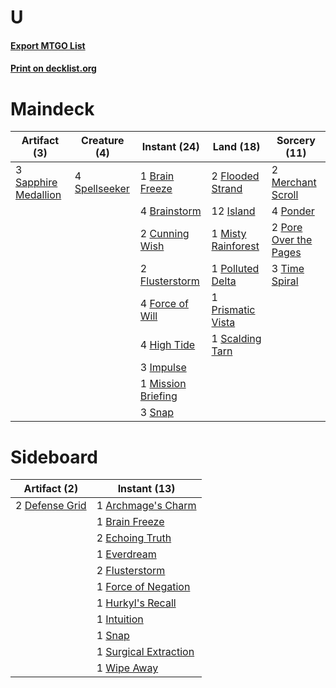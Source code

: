 # U

#### [Export MTGO List](../collection/U/U.txt)
#### [Print on decklist.org](http://decklist.org/?deckmain=1%09Brain%20Freeze%0A4%09Brainstorm%0A2%09Cunning%20Wish%0A2%09Flooded%20Strand%0A2%09Flusterstorm%0A4%09Force%20of%20Will%0A4%09High%20Tide%0A3%09Impulse%0A12%09Island%0A2%09Merchant%20Scroll%0A1%09Mission%20Briefing%0A1%09Misty%20Rainforest%0A1%09Polluted%20Delta%0A4%09Ponder%0A2%09Pore%20Over%20the%20Pages%0A1%09Prismatic%20Vista%0A3%09Sapphire%20Medallion%0A1%09Scalding%20Tarn%0A3%09Snap%0A4%09Spellseeker%0A3%09Time%20Spiral&deckside=1%09Archmage's%20Charm%0A1%09Brain%20Freeze%0A2%09Defense%20Grid%0A2%09Echoing%20Truth%0A1%09Everdream%0A2%09Flusterstorm%0A1%09Force%20of%20Negation%0A1%09Hurkyl's%20Recall%0A1%09Intuition%0A1%09Snap%0A1%09Surgical%20Extraction%0A1%09Wipe%20Away)
# Maindeck

|                                         Artifact (3)                                          |                                      Creature (4)                                      |                                        Instant (24)                                         |                                          Land (18)                                          |                                          Sorcery (11)                                          |
|-----------------------------------------------------------------------------------------------|----------------------------------------------------------------------------------------|---------------------------------------------------------------------------------------------|---------------------------------------------------------------------------------------------|------------------------------------------------------------------------------------------------|
|3 [Sapphire Medallion](http://gatherer.wizards.com/Pages/Card/Details.aspx?multiverseid=389662)|4 [Spellseeker](http://gatherer.wizards.com/Pages/Card/Details.aspx?multiverseid=446009)|1 [Brain Freeze](http://gatherer.wizards.com/Pages/Card/Details.aspx?multiverseid=47599)     |2 [Flooded Strand](http://gatherer.wizards.com/Pages/Card/Details.aspx?multiverseid=405098)  |2 [Merchant Scroll](http://gatherer.wizards.com/Pages/Card/Details.aspx?multiverseid=45275)     |
|                                                                                               |                                                                                        |4 [Brainstorm](http://gatherer.wizards.com/Pages/Card/Details.aspx?multiverseid=3897)        |12 [Island](http://gatherer.wizards.com/Pages/Card/Details.aspx?multiverseid=439857)         |4 [Ponder](http://gatherer.wizards.com/Pages/Card/Details.aspx?multiverseid=451051)             |
|                                                                                               |                                                                                        |2 [Cunning Wish](http://gatherer.wizards.com/Pages/Card/Details.aspx?multiverseid=34400)     |1 [Misty Rainforest](http://gatherer.wizards.com/Pages/Card/Details.aspx?multiverseid=405102)|2 [Pore Over the Pages](http://gatherer.wizards.com/Pages/Card/Details.aspx?multiverseid=409604)|
|                                                                                               |                                                                                        |2 [Flusterstorm](http://gatherer.wizards.com/Pages/Card/Details.aspx?multiverseid=228255)    |1 [Polluted Delta](http://gatherer.wizards.com/Pages/Card/Details.aspx?multiverseid=405104)  |3 [Time Spiral](http://gatherer.wizards.com/Pages/Card/Details.aspx?multiverseid=10423)         |
|                                                                                               |                                                                                        |4 [Force of Will](http://gatherer.wizards.com/Pages/Card/Details.aspx?multiverseid=3107)     |1 [Prismatic Vista](http://gatherer.wizards.com/Pages/Card/Details.aspx?multiverseid=464193) |                                                                                                |
|                                                                                               |                                                                                        |4 [High Tide](http://gatherer.wizards.com/Pages/Card/Details.aspx?multiverseid=1873)         |1 [Scalding Tarn](http://gatherer.wizards.com/Pages/Card/Details.aspx?multiverseid=405107)   |                                                                                                |
|                                                                                               |                                                                                        |3 [Impulse](http://gatherer.wizards.com/Pages/Card/Details.aspx?multiverseid=446087)         |                                                                                             |                                                                                                |
|                                                                                               |                                                                                        |1 [Mission Briefing](http://gatherer.wizards.com/Pages/Card/Details.aspx?multiverseid=452794)|                                                                                             |                                                                                                |
|                                                                                               |                                                                                        |3 [Snap](http://gatherer.wizards.com/Pages/Card/Details.aspx?multiverseid=426582)            |                                                                                             |                                                                                                |


# Sideboard

|                                      Artifact (2)                                      |                                          Instant (13)                                          |
|----------------------------------------------------------------------------------------|------------------------------------------------------------------------------------------------|
|2 [Defense Grid](http://gatherer.wizards.com/Pages/Card/Details.aspx?multiverseid=45481)|1 [Archmage's Charm](http://gatherer.wizards.com/Pages/Card/Details.aspx?multiverseid=463989)   |
|                                                                                        |1 [Brain Freeze](http://gatherer.wizards.com/Pages/Card/Details.aspx?multiverseid=47599)        |
|                                                                                        |2 [Echoing Truth](http://gatherer.wizards.com/Pages/Card/Details.aspx?multiverseid=405212)      |
|                                                                                        |1 [Everdream](http://gatherer.wizards.com/Pages/Card/Details.aspx?multiverseid=463996)          |
|                                                                                        |2 [Flusterstorm](http://gatherer.wizards.com/Pages/Card/Details.aspx?multiverseid=228255)       |
|                                                                                        |1 [Force of Negation](http://gatherer.wizards.com/Pages/Card/Details.aspx?multiverseid=464001)  |
|                                                                                        |1 [Hurkyl's Recall](http://gatherer.wizards.com/Pages/Card/Details.aspx?multiverseid=135260)    |
|                                                                                        |1 [Intuition](http://gatherer.wizards.com/Pages/Card/Details.aspx?multiverseid=4707)            |
|                                                                                        |1 [Snap](http://gatherer.wizards.com/Pages/Card/Details.aspx?multiverseid=426582)               |
|                                                                                        |1 [Surgical Extraction](http://gatherer.wizards.com/Pages/Card/Details.aspx?multiverseid=397706)|
|                                                                                        |1 [Wipe Away](http://gatherer.wizards.com/Pages/Card/Details.aspx?multiverseid=118911)          |

